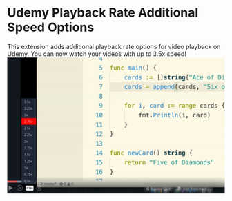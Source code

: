 # Udemy Playback Rate Additional Speed Options

This extension adds additional playback rate options for video playback on Udemy.
You can now watch your videos with up to 3.5x speed!
![Example Image](/screenshots/udemy-video-playback-options-screenshot_1.png)